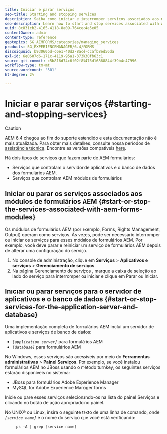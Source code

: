 ```yaml
---
title: Iniciar e parar serviços
seo-title: Starting and stopping services
description: Saiba como iniciar e interromper serviços associados aos módulos AEM Forms e ao servidor de aplicativos e banco de dados.
seo-description: Learn how to start and stop services associated with AEM Forms modules and the application server and database.
uuid: 8c831cb2-4165-4118-8a09-764cec4e5e05
contentOwner: admin
content-type: reference
geptopics: SG_AEMFORMS/categories/managing_services
products: SG_EXPERIENCEMANAGER/6.4/FORMS
discoiquuid: b93060bd-c6e1-40d2-8acd-ccafb8ed56da
exl-id: 6e0607d6-171c-4119-95a1-373b30fb63c1
source-git-commit: c5b816d74c6f02f85476d16868844f39b4c47996
workflow-type: tm+mt
source-wordcount: '301'
ht-degree: 2%

---
```


# Iniciar e parar serviços {#starting-and-stopping-services}

>[!CAUTION]
>
>AEM 6.4 chegou ao fim do suporte estendido e esta documentação não é mais atualizada. Para obter mais detalhes, consulte nossa [períodos de assistência técnica](https://helpx.adobe.com/br/support/programs/eol-matrix.html). Encontre as versões compatíveis [here](https://experienceleague.adobe.com/docs/).

Há dois tipos de serviços que fazem parte de AEM formulários:

* Serviços que controlam o servidor de aplicativos e o banco de dados dos formulários AEM.
* Serviços que controlam AEM módulos de formulários

## Iniciar ou parar os serviços associados aos módulos de formulários AEM {#start-or-stop-the-services-associated-with-aem-forms-modules}

Os módulos de formulários AEM (por exemplo, Forms, Rights Management, Output) operam como serviços. Às vezes, pode ser necessário interromper ou iniciar os serviços para esses módulos de formulários AEM. Por exemplo, você deve parar e reiniciar um serviço de formulários AEM depois de alterar uma configuração do serviço.

1. No console de administração, clique em **Serviços** > **Aplicativos e serviços** > **Gerenciamento de serviços**.
1. Na página Gerenciamento de serviços , marque a caixa de seleção ao lado do serviço para interromper ou iniciar e clique em Parar ou Iniciar.

## Iniciar ou parar serviços para o servidor de aplicativos e o banco de dados {#start-or-stop-services-for-the-application-server-and-database}

Uma implementação completa de formulários AEM inclui um servidor de aplicativos e serviços de banco de dados:

* *`[application server]`* para formulários AEM
* *`[database]`* para formulários AEM

No Windows, esses serviços são acessíveis por meio do **Ferramentas administrativas** > **Painel Serviços**. Por exemplo, se você instalou formulários AEM no JBoss usando o método turnkey, os seguintes serviços estarão disponíveis no sistema:

* JBoss para formulários Adobe Experience Manager
* MySQL for Adobe Experience Manager forms

Inicie ou pare esses serviços selecionando-os na lista do painel Serviços e clicando no botão de ação apropriado no painel.

No UNIX® ou Linux, insira o seguinte texto de uma linha de comando, onde *`[service name]`* é o nome do serviço que você está verificando:

```as3
     ps -A | grep [service name]
```
